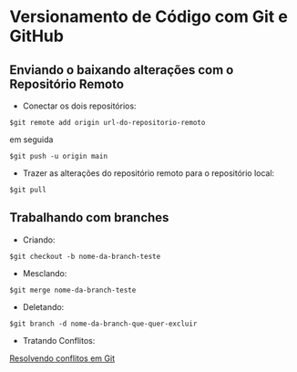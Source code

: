 # Versionamento de Código com Git e GitHub

## Enviando o baixando alterações com o Repositório Remoto

- Conectar os dois repositórios:

`$git remote add origin url-do-repositorio-remoto`

em seguida

`$git push -u origin main`

- Trazer as alterações do repositório remoto para o repositório local:

`$git pull`

## Trabalhando com branches

- Criando:

`$git checkout -b nome-da-branch-teste`

- Mesclando:

`$git merge nome-da-branch-teste`

- Deletando:

`$git branch -d nome-da-branch-que-quer-excluir`

- Tratando Conflitos:

[Resolvendo conflitos em Git](https://jtemporal.com/resolvendo-conflitos/)